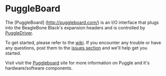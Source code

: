PuggleBoard
===

The [PuggleBoard] (http://puggleboard.com/) is an I/O interface that plugs into the BeagleBone Black's expansion headers and is controlled by <a href="https://github.com/PuggleBoard/PuggleDriver">PuggleDriver</a>.

To get started, please refer to the <a href="https://github.com/PuggleBoard/PuggleBoard/wiki">wiki</a>. If you encounter any trouble or have any questions, post them to the <a href="https://github.com/PuggleBoard/PuggleBoard/issues">issues section</a> and we'll help get you started.

Visit visit the <a href="http://puggleboard.com">Puggleboard</a> site for more information on Puggle and it's hardware/software components.

